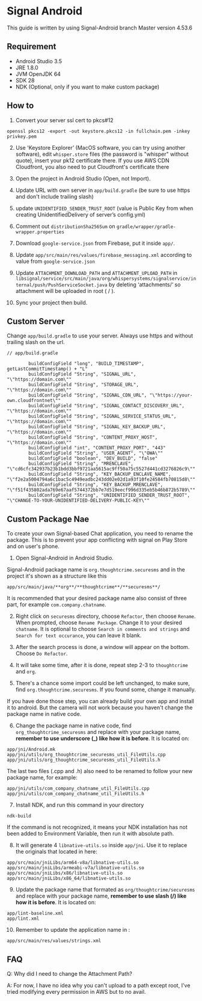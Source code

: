 # Signal Android
This guide is written by using Signal-Android branch Master version 4.53.6

## Requirement
* Android Studio 3.5
* JRE 1.8.0 
* JVM OpenJDK 64
* SDK 28
* NDK (Optional, only if you want to make custom package)

## How to
1. Convert your server ssl cert to pkcs#12 
```
openssl pkcs12 -export -out keystore.pkcs12 -in fullchain.pem -inkey privkey.pem
```

2. Use 'Keystore Explorer’ (MacOS software, you can try using another software), edit `whisper.store` files (the password is "whisper" without quote), insert your pk12 certificate there. If you use AWS CDN Cloudfront, you also need to put Cloudfront's certificate there

3. Open the project in Android Studio (Open, not Import).

4. Update URL with own server in `app/build.gradle` (be sure to use https and don't include trailing slash)

3. update `UNIDENTIFIED_SENDER_TRUST_ROOT` (value is Public Key from when creating UnidentifiedDelivery of server’s config.yml)

4. Comment out `distributionSha256Sum` on `gradle/wrapper/gradle-wrapper.properties`

5. Download `google-service.json` from Firebase, put it inside `app/`.

6. Update `app/src/main/res/values/firebase_messaging.xml` according to value from `google-service.json`

7. Update `ATTACHMENT_DOWNLOAD_PATH` and `ATTACHMENT_UPLOAD_PATH` in `libsignal/service/src/main/java/org/whispersystems/signalservice/internal/push/PushServiceSocket.java` by deleting ‘attachments/‘ so attachment will be uploaded in root ( / ). 

8. Sync your project then build.

## Custom Server
Change `app/build.gradle` to use your server. Always use https and without trailing slash on the url.
```
// app/build.gradle

        buildConfigField "long", "BUILD_TIMESTAMP", getLastCommitTimestamp() + "L"
        buildConfigField "String", "SIGNAL_URL", "\"https://domain.com\""
        buildConfigField "String", "STORAGE_URL", "\"https://domain.com\""
        buildConfigField "String", "SIGNAL_CDN_URL", "\"https://your-own.cloudfrontnet\""
        buildConfigField "String", "SIGNAL_CONTACT_DISCOVERY_URL", "\"https://domain.com\""
        buildConfigField "String", "SIGNAL_SERVICE_STATUS_URL", "\"https://domain.com\""
        buildConfigField "String", "SIGNAL_KEY_BACKUP_URL", "\"https://domain.com\""
        buildConfigField "String", "CONTENT_PROXY_HOST", "\"https://domain.com\""
        buildConfigField "int", "CONTENT_PROXY_PORT", "443"
        buildConfigField "String", "USER_AGENT", "\"OWA\""
        buildConfigField "boolean", "DEV_BUILD", "false"
        buildConfigField "String", "MRENCLAVE", "\"cd6cfc342937b23b1bdd3bbf9721aa5615ac9ff50a75c5527d441cd3276826c9\""
        buildConfigField "String", "KEY_BACKUP_ENCLAVE_NAME", "\"f2e2a5004794a6c1bac5c4949eadbc243dd02e02d1a93f10fe24584fb70815d8\""
        buildConfigField "String", "KEY_BACKUP_MRENCLAVE", "\"f51f435802ada769e67aaf5744372bb7e7d519eecf996d335eb5b46b872b5789\""
        buildConfigField "String", "UNIDENTIFIED_SENDER_TRUST_ROOT", "\"CHANGE-TO-YOUR-UNIDENTIFIED-DELIVERY-PUBLIC-KEY\""

```

## Custom Package Nae
To create your own Signal-based Chat application, you need to rename the package. This is to prevent your app conflicting with signal on Play Store and on user's phone.

1. Open Signal-Android in Android Studio.

Signal-Android package name is `org.thoughtcrime.securesms` and in the project it's shown as a structure like this

```
app/src/main/java/**org**/**thoughtcrime**/**securesms**/
```

It is recommended that your desired package name also consist of three part, for example `com.company.chatname`.

2. Right click on `securesms` directory, choose `Refactor`, then choose `Rename`. When prompted, choose `Rename Package`. Change it to your desired `chatname`. It is optional to choose `Search in comments and strings` and `Search for text occurance`, you can leave it blank.

3. After the search process is done, a window will appear on the bottom. Choose `Do Refactor`.

4. It will take some time, after it is done, repeat step 2-3 to `thoughtcrime` and `org`.

5. There's a chance some import could be left unchanged, to make sure, find `org.thoughtcrime.securesms`. If you found some, change it manually.

If you have done those step, you can already build your own app and install it to android. But the camera will not work because you haven't change the package name in native code.

6. Change the package name in native code, find `org_thoughtcrime_securesms` and replace with your package name, **remember to use underscore (_) like how it is before**. It is located on:

```
app/jni/Android.mk
app/jni/utils/org_thoughtcrime_securesms_util_FileUtils.cpp
app/jni/utils/org_thoughtcrime_securesms_util_FileUtils.h
```

The last two files (.cpp and .h) also need to be renamed to follow your new package name, for example:

```
app/jni/utils/com_company_chatname_util_FileUtils.cpp
app/jni/utils/com_company_chatname_util_FileUtils.h
```

7. Install NDK, and run this command in your directory

```
ndk-build
```

If the command is not recognized, it means your NDK installation has not been added to Environment Variable, then run it with absolute path.

8. It will generate 4 `libnative-utils.so` inside `app/jni`. Use it to replace the originals that located in here:

```
app/src/main/jniLibs/arm64-v8a/libnative-utils.so
app/src/main/jniLibs/armeabi-v7a/libnative-utils.so
app/src/main/jniLibs/x86/libnative-utils.so
app/src/main/jniLibs/x86_64/libnative-utils.so
```

9. Update the package name that formated as `org/thoughtcrime/securesms` and replace with your package name, **remember to use slash (/) like how it is before**. It is located on: 

```
app/lint-baseline.xml
app/lint.xml
```

10. Remember to update the application name in :

```
app/src/main/res/values/strings.xml
```

## FAQ
Q: Why did I need to change the Attachment Path?

A: For now, I have no idea why you can't upload to a path except root, I've tried modifying every permission in AWS but to no avail. 
